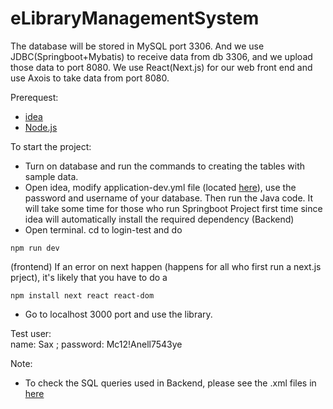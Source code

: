 # eLibraryManagementSystem

The database will be stored in MySQL port 3306. And we use JDBC(Springboot+Mybatis) to receive data from db 3306, and we upload those data to port 8080. We use React(Next.js) for our web front end and use Axois to take data from port 8080.

Prerequest:
* [idea](https://www.jetbrains.com/idea/)
* [Node.js](https://nodejs.org/en/download)

To start the project:
* Turn on database and run the commands to creating the tables with sample data.
* Open idea, modify application-dev.yml file (located [here](https://github.com/Kassaking7/eLibraryManagementSystem/blob/main/LibraryBackend/src/main/resources/application-dev.yml)), use the password and username of your database. Then run the Java code. It will take some time for those who run Springboot Project first time since idea will automatically install the required dependency (Backend)
* Open terminal. cd to login-test and do 
```
npm run dev
```
(frontend)
If an error on next happen (happens for all who first run a next.js prject), it's likely that you have to do a
```
npm install next react react-dom
```
* Go to localhost 3000 port and use the library.

Test user:  
name: Sax ; password: Mc12!Anell7543ye

Note:
* To check the SQL queries used in Backend, please see the .xml files in [here](https://github.com/Kassaking7/eLibraryManagementSystem/tree/main/LibraryBackend/src/main/resources/mapper)
